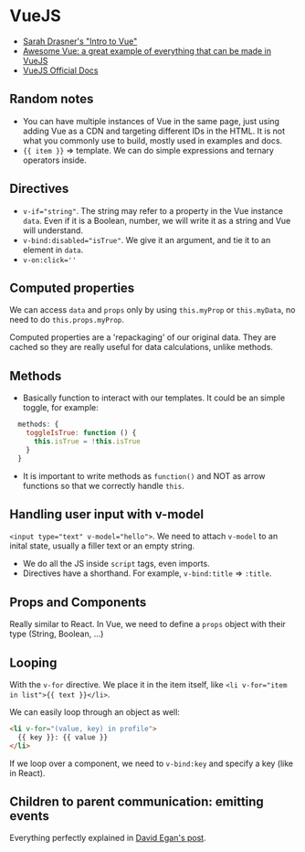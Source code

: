 # VueJS

- [Sarah Drasner's "Intro to Vue"](https://github.com/sdras/intro-to-vue)
- [Awesome Vue: a great example of everything that can be made in VueJS](https://github.com/vuejs/awesome-vue)
- [VueJS Official Docs](https://vuejs.org/v2/guide/)

## Random notes

- You can have multiple instances of Vue in the same page, just using adding Vue as a CDN and targeting different IDs in the HTML. It is not what you commonly use to build, mostly used in examples and docs.
- `{{ item }}` => template. We can do simple expressions and ternary operators inside.

## Directives

- `v-if="string"`. The string may refer to a property in the Vue instance `data`. Even if it is a Boolean, number, we will write it as a string and Vue will understand.
- `v-bind:disabled="isTrue"`. We give it an argument, and tie it to an element in `data`.
- `v-on:click=''`

## Computed properties

We can access `data` and `props` only by using `this.myProp` or `this.myData`, no need to do `this.props.myProp`.

Computed properties are a 'repackaging' of our original data. They are cached so they are really useful for data calculations, unlike methods.

## Methods

- Basically function to interact with our templates. It could be an simple toggle, for example:

```js
  methods: {
    toggleIsTrue: function () {
      this.isTrue = !this.isTrue
    }
  }
```

- It is important to write methods as `function()` and NOT as arrow functions so that we correctly handle `this`.

## Handling user input with v-model

`<input type="text" v-model="hello">`. We need to attach `v-model` to an inital state, usually a filler text or an empty string.

- We do all the JS inside `script` tags, even imports.
- Directives have a shorthand. For example, `v-bind:title` => `:title`.

## Props and Components

Really similar to React. In Vue, we need to define a `props` object with their type (String, Boolean, ...)

## Looping

With the `v-for` directive. We place it in the item itself, like `<li v-for="item in list">{{ text }}</li>`.

We can easily loop through an object as well:

```html
<li v-for="(value, key) in profile">
  {{ key }}: {{ value }}
</li>
```

If we loop over a component, we need to `v-bind:key` and specify a key (like in React).

## Children to parent communication: emitting events

Everything perfectly explained in [David Egan's post](https://dev-notes.eu/2018/05/passing-data-between-vue-components/).

